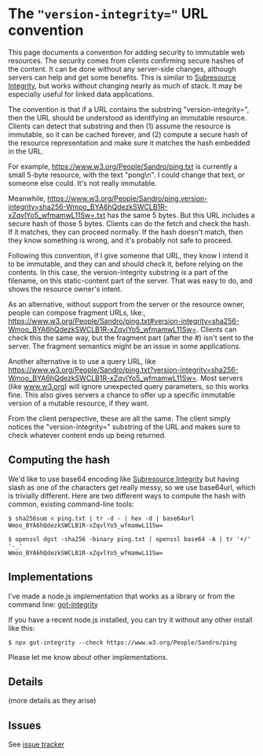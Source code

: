 # The `"version-integrity="` URL convention

This page documents a convention for adding security to immutable web
resources. The security comes from clients confirming secure hashes of
the content.  It can be done without any server-side changes, although
servers can help and get some benefits. This is similar to
[Subresource Integrity](https://www.w3.org/TR/SRI/), but works without
changing nearly as much of stack. It may be especially useful for
linked data applications.

The convention is that if a URL contains the substring
"version-integrity=", then the URL should be understood as
identifying an immutable resource.  Clients can detect that substring
and then (1) assume the resource is immutable, so it can be cached forever,
and (2) compute a secure hash of the resource representation and make
sure it matches the hash embedded in the URL.

For example, <https://www.w3.org/People/Sandro/ping.txt> is currently
a small 5-byte resource, with the text "pong\n".  I could change that
text, or someone else could.  It's not really immutable.

Meanwhile,
<https://www.w3.org/People/Sandro/ping.version-integrity=sha256-Wmoo_BYA6hQdezkSWCLB1R-xZqvlYo5_wfmamwL11Sw=.txt>
has the same 5 bytes.  But this URL includes a secure hash of those 5
bytes.  Clients can do the fetch and check the hash.  If it matches,
they can proceed normally.  If the hash doesn't match, then they know
something is wrong, and it's probably not safe to proceed.

Following this convention, if I give someone that URL, they know I
intend it to be immutable, and they can and should check it, before
relying on the contents.  In this case, the version-integrity
substring is a part of the filename, on this static-content part of
the server.  That was easy to do, and shows the resource owner's intent.

As an alternative, without support from the server or the resource owner, people can
compose fragment URLs, like:,
<https://www.w3.org/People/Sandro/ping.txt#version-integrity=sha256-Wmoo_BYA6hQdezkSWCLB1R-xZqvlYo5_wfmamwL11Sw=>.
Clients can check this the same way, but the fragment part (after the
#) isn't sent to the server. The fragment semantics might be an issue in some applications.

Another alternative is to use a query URL, like <https://www.w3.org/People/Sandro/ping.txt?version-integrity=sha256-Wmoo_BYA6hQdezkSWCLB1R-xZqvlYo5_wfmamwL11Sw=>.  Most servers (like www.w3.org) will ignore unexpected query parameters, so this works fine.  This also gives servers a chance to offer up a specific immutable version of a mutable resource, if they want.

From the client perspective, these are all the same.  The client
simply notices the "version-integrity=" substring of the URL and makes
sure to check whatever content ends up being returned.

## Computing the hash

We'd like to use base64 encoding like [Subresource
Integrity](https://www.w3.org/TR/SRI/) but having slash as one of the
characters get really messy, so we use base64url, which is trivially
different.  Here are two different ways to compute the hash with
common, existing command-line tools:

```
$ sha256sum < ping.txt | tr -d - | hex -d | base64url
Wmoo_BYA6hQdezkSWCLB1R-xZqvlYo5_wfmamwL11Sw=

$ openssl dgst -sha256 -binary ping.txt | openssl base64 -A | tr '+/' '-_'
Wmoo_BYA6hQdezkSWCLB1R-xZqvlYo5_wfmamwL11Sw=
```

## Implementations

I've made a node.js implementation that works as a library or from the command line: [got-integrity](https://npmjs.org/package/got-integrity)

If you have a recent node.js installed, you can try it without any other install like this:

```
$ npx got-integrity --check https://www.w3.org/People/Sandro/ping
```

Please let me know about other implementations.

## Details

(more details as they arise)

## Issues

See [issue tracker](https://github.com/sandhawke/version-integrity/issues)

